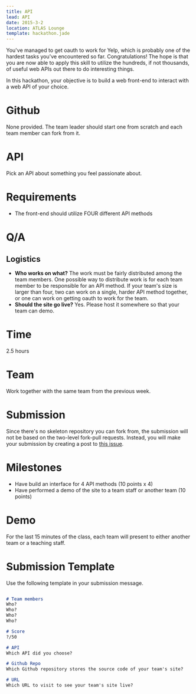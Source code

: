 ```yaml
---
title: API
lead: API
date: 2015-3-2
location: ATLAS Lounge
template: hackathon.jade
---
```


You've managed to get oauth to work for Yelp, which is probably one of the hardest tasks you've encountered so far. Congratulations! The hope is that you are now able to apply this skill to utilize the hundreds, if not thousands, of useful web APIs out there to do interesting things.

In this hackathon, your objective is to build a web front-end to interact with a web API of your choice.

# Github

None provided. The team leader should start one from scratch and each team member can fork from it.

# API

Pick an API about something you feel passionate about.

# Requirements

* The front-end should utilize FOUR different API methods

# Q/A

## Logistics

* __Who works on what?__ The work must be fairly distributed among the team members. One possible way to distribute work is for each team member to be responsible for an API method. If your team's size is larger than four, two can work on a single, harder API method together, or one can work on getting oauth to work for the team.
* __Should the site go live?__ Yes. Please host it somewhere so that your team can demo.

# Time

2.5 hours

# Team

Work together with the same team from the previous week. 

# Submission

Since there's no skeleton repository you can fork from, the submission will not be based on the two-level fork-pull requests. Instead, you will make your submission by creating a post to [this issue](https://github.com/ucdd2-sp15/announcements/issues/19).

# Milestones

* Have build an interface for 4 API methods (10 points x 4)
* Have performed a demo of the site to a team staff or another team (10 points)

# Demo

For the last 15 minutes of the class, each team will present to either another team or a teaching staff.

# Submission Template

Use the following template in your submission message.

```markdown

# Team members
Who?
Who?
Who?
Who?

# Score
?/50

# API
Which API did you choose?

# Github Repo
Which Github repository stores the source code of your team's site?

# URL
Which URL to visit to see your team's site live?

```